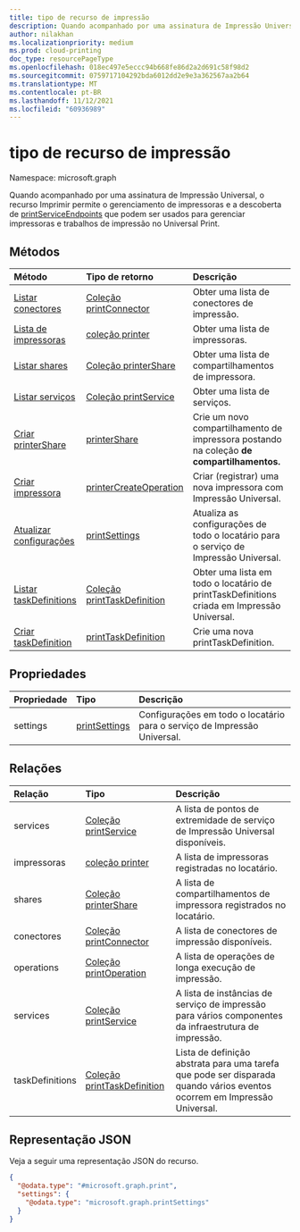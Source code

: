 ```yaml
---
title: tipo de recurso de impressão
description: Quando acompanhado por uma assinatura de Impressão Universal, o recurso Imprimir permite o gerenciamento de impressoras e a descoberta de printServiceEndpoints que podem ser usados para gerenciar impressoras e trabalhos de impressão no Universal Print.
author: nilakhan
ms.localizationpriority: medium
ms.prod: cloud-printing
doc_type: resourcePageType
ms.openlocfilehash: 018ec497e5eccc94b668fe86d2a2d691c58f98d2
ms.sourcegitcommit: 0759717104292bda6012dd2e9e3a362567aa2b64
ms.translationtype: MT
ms.contentlocale: pt-BR
ms.lasthandoff: 11/12/2021
ms.locfileid: "60936989"
---
```

# <a name="print-resource-type"></a>tipo de recurso de impressão

Namespace: microsoft.graph

Quando acompanhado por uma assinatura de Impressão Universal, o recurso Imprimir permite o gerenciamento de impressoras e a descoberta de [printServiceEndpoints](printserviceendpoint.md) que podem ser usados para gerenciar impressoras e trabalhos de impressão no Universal Print.

## <a name="methods"></a>Métodos
|Método|Tipo de retorno|Descrição|
|:---|:---|:---|
| [Listar conectores](../api/print-list-connectors.md) | [Coleção printConnector](printconnector.md) | Obter uma lista de conectores de impressão. |
| [Lista de impressoras](../api/print-list-printers.md) | [coleção printer](printer.md) | Obter uma lista de impressoras. |
| [Listar shares](../api/print-list-shares.md) | [Coleção printerShare](printershare.md) | Obter uma lista de compartilhamentos de impressora. |
| [Listar serviços](../api/print-list-services.md) | [Coleção printService](printservice.md) | Obter uma lista de serviços. |
| [Criar printerShare](../api/print-post-shares.md) | [printerShare](printershare.md) | Crie um novo compartilhamento de impressora postando na coleção **de compartilhamentos.** |
| [Criar impressora](../api/printer-create.md) | [printerCreateOperation](printerCreateOperation.md) | Criar (registrar) uma nova impressora com Impressão Universal. |
| [Atualizar configurações](../api/print-update-settings.md) |  [printSettings](printsettings.md) | Atualiza as configurações de todo o locatário para o serviço de Impressão Universal. |
| [Listar taskDefinitions](../api/print-list-taskdefinitions.md) | [Coleção printTaskDefinition](printtaskdefinition.md) | Obter uma lista em todo o locatário de printTaskDefinitions criada em Impressão Universal. |
| [Criar taskDefinition](../api/print-post-taskdefinitions.md) | [printTaskDefinition](printtaskdefinition.md) | Crie uma nova printTaskDefinition. |

## <a name="properties"></a>Propriedades
|Propriedade|Tipo|Descrição|
|:---|:---|:---|
|settings|[printSettings](../resources/printsettings.md)|Configurações em todo o locatário para o serviço de Impressão Universal.|

## <a name="relationships"></a>Relações
|Relação|Tipo|Descrição|
|:---|:---|:---|
|services|[Coleção printService](printservice.md)|A lista de pontos de extremidade de serviço de Impressão Universal disponíveis.|
|impressoras|[coleção printer](printer.md)|A lista de impressoras registradas no locatário.|
|shares|[Coleção printerShare](printershare.md)|A lista de compartilhamentos de impressora registrados no locatário.|
|conectores|[Coleção printConnector](printconnector.md)|A lista de conectores de impressão disponíveis.|
|operations|[Coleção printOperation](../resources/printoperation.md)|A lista de operações de longa execução de impressão.|
|services|[Coleção printService](../resources/printservice.md)|A lista de instâncias de serviço de impressão para vários componentes da infraestrutura de impressão.|
|taskDefinitions|[Coleção printTaskDefinition](../resources/printtaskdefinition.md)|Lista de definição abstrata para uma tarefa que pode ser disparada quando vários eventos ocorrem em Impressão Universal.|

## <a name="json-representation"></a>Representação JSON
Veja a seguir uma representação JSON do recurso.
<!-- {
  "blockType": "resource",
  "keyProperty": "id",
  "@odata.type": "microsoft.graph.print",
  "openType": false
}
-->
``` json
{
  "@odata.type": "#microsoft.graph.print",
  "settings": {
    "@odata.type": "microsoft.graph.printSettings"
  }
}
```

